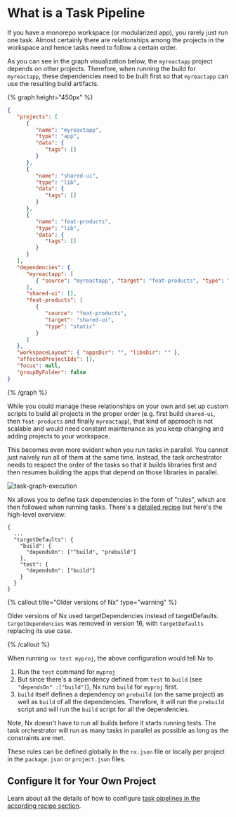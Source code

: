 # What is a Task Pipeline

If you have a monorepo workspace (or modularized app), you rarely just run one task. Almost certainly there are relationships among the projects in the workspace and hence tasks need to follow a certain order.

As you can see in the graph visualization below, the `myreactapp` project depends on other projects. Therefore, when running the build for `myreactapp`, these dependencies need to be built first so that `myreactapp` can use the resulting build artifacts.

{% graph height="450px" %}

```json
{
   "projects": [
      {
         "name": "myreactapp",
         "type": "app",
         "data": {
            "tags": []
         }
      },
      {
         "name": "shared-ui",
         "type": "lib",
         "data": {
            "tags": []
         }
      },
      {
         "name": "feat-products",
         "type": "lib",
         "data": {
            "tags": []
         }
      }
   ],
   "dependencies": {
      "myreactapp": [
         { "source": "myreactapp", "target": "feat-products", "type": "static" }
      ],
      "shared-ui": [],
      "feat-products": [
         {
            "source": "feat-products",
            "target": "shared-ui",
            "type": "static"
         }
      ]
   },
   "workspaceLayout": { "appsDir": "", "libsDir": "" },
   "affectedProjectIds": [],
   "focus": null,
   "groupByFolder": false
}
```

{% /graph %}

While you could manage these relationships on your own and set up custom scripts to build all projects in the proper order (e.g. first build `shared-ui`, then `feat-products` and finally `myreactapp`), that kind of approach is not scalable and would need constant maintenance as you keep changing and adding projects to your workspace.

This becomes even more evident when you run tasks in parallel. You cannot just naively run all of them at the same time. Instead, the task orchestrator needs to respect the order of the tasks so that it builds libraries first and then resumes building the apps that depend on those libraries in parallel.

![task-graph-execution](/shared/mental-model/task-graph-execution.svg)

Nx allows you to define task dependencies in the form of "rules", which are then followed when running tasks. There's a [detailed recipe](/recipes/running-tasks/defining-task-pipeline) but here's the high-level overview:

```jsonc {% fileName="nx.json"%}
{
  ...
  "targetDefaults": {
    "build": {
      "dependsOn": ["^build", "prebuild"]
    },
    "test": {
      "dependsOn": ["build"]
    }
  }
}
```

{% callout title="Older versions of Nx" type="warning" %}

Older versions of Nx used targetDependencies instead of targetDefaults. `targetDependencies` was removed in version 16, with `targetDefaults` replacing its use case.

{% /callout %}

When running `nx test myproj`, the above configuration would tell Nx to

1. Run the `test` command for `myproj`
2. But since there's a dependency defined from `test` to `build` (see `"dependsOn" :["build"]`), Nx runs `build` for `myproj` first.
3. `build` itself defines a dependency on `prebuild` (on the same project) as well as `build` of all the dependencies. Therefore, it will run the `prebuild` script and will run the `build` script for all the dependencies.

Note, Nx doesn't have to run all builds before it starts running tests. The task orchestrator will run as many tasks in parallel as possible as long as the constraints are met.

These rules can be defined globally in the `nx.json` file or locally per project in the `package.json` or `project.json` files.

## Configure It for Your Own Project

Learn about all the details of how to configure [task pipelines in the according recipe section](/recipes/running-tasks/defining-task-pipeline).
